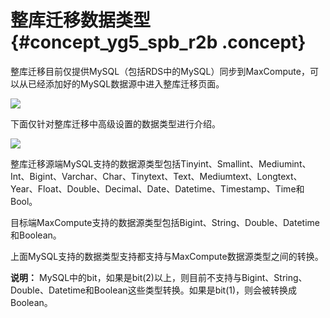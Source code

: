 # 整库迁移数据类型 {#concept_yg5_spb_r2b .concept}

整库迁移目前仅提供MySQL（包括RDS中的MySQL）同步到MaxCompute，可以从已经添加好的MySQL数据源中进入整库迁移页面。

![](http://static-aliyun-doc.oss-cn-hangzhou.aliyuncs.com/assets/img/16285/15481781658682_zh-CN.jpg)

下面仅针对整库迁移中高级设置的数据类型进行介绍。

![](http://static-aliyun-doc.oss-cn-hangzhou.aliyuncs.com/assets/img/16285/15481781658684_zh-CN.jpg)

整库迁移源端MySQL支持的数据源类型包括Tinyint、Smallint、Mediumint、Int、Bigint、Varchar、Char、Tinytext、Text、Mediumtext、Longtext、Year、Float、Double、Decimal、Date、Datetime、Timestamp、Time和Bool。

目标端MaxCompute支持的数据源类型包括Bigint、String、Double、Datetime和Boolean。

上面MySQL支持的数据类型支持都支持与MaxCompute数据源类型之间的转换。

**说明：** MySQL中的bit，如果是bit\(2\)以上，则目前不支持与Bigint、String、Double、Datetime和Boolean这些类型转换。如果是bit\(1\)，则会被转换成Boolean。

